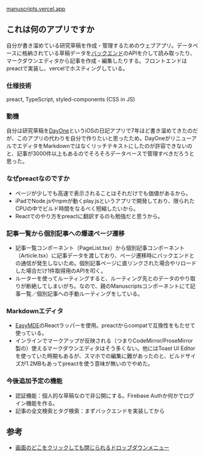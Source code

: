 [manuscripts.vercel.app](manuscripts.vercel.app)

## これは何のアプリですか

自分が書き溜めている研究草稿を作成・管理するためのウェブアプリ。データベースに格納されている草稿データを[バックエンド](https://github.com/kyonenya/manuscripts-backend)のAPIを介して読み取ったり、マークダウンエディタから記事を作成・編集したりする。フロントエンドはpreactで実装し、vercelでホスティングしている。

### 仕様技術

preact, TypeScript, styled-components (CSS in JS)

### 動機

自分は研究草稿を[DayOne](https://dayoneapp.com/)というiOSの日記アプリで7年ほど書き溜めてきたのだが、このアプリの代わりを自分で作りたいと思ったため。DayOneがリニューアルでエディタをMarkdownではなくリッチテキストにしたのが許容できないのと、記事が3000件以上もあるのでそろそろデータベースで管理すべきだろうと思った。

### なぜpreactなのですか

- ページが少しでも高速で表示されることはそれだけでも価値があるから。
- iPadでNode.jsやnpmが動くplay.jsというアプリで開発しており、限られたCPUの中でビルド時間をなるべく短縮したいから。
- Reactでのやり方をpreactに翻訳するのも勉強だと思うから。

### 記事一覧から個別記事への爆速ページ遷移

- 記事一覧コンポーネント（PageList.tsx）から個別記事コンポーネント（Article.tsx）に記事データを渡しており、ページ遷移時にバックエンドとの通信が発生しないため。個別記事ページに直リンクされた場合やリロードした場合だけ1件取得用のAPIを叩く。
- ルーターを使ってルーティングすると、ルーティング先とのデータのやり取りが断絶してしまいがち。なので、親のManuscriptsコンポーネントにて記事一覧／個別記事への手動ルーティングをしている。

### Markdownエディタ

- [EasyMDE](https://github.com/Ionaru/easy-markdown-editor)のReactラッパーを使用。preactからcompatで互換性をもたせて使っている。
- インラインでマークアップが反映される（つまりCodeMirror/ProseMirror製の）使えるマークダウンエディタはそう多くない。他にはToast UI Editorを使っていた時期もあるが、スマホでの編集に難があったのと、ビルドサイズが1.2MBもあってpreactを使う意味が無いのでやめた。

### 今後追加予定の機能

- 認証機能：個人的な草稿なので非公開にする。Firebase Authか何かでログイン機能を作る。
- 記事の全文検索とタグ検索：まずバックエンドを実装してから

## 参考

- [画面のどこをクリックしても閉じられるドロップダウンメニュー](https://pixelog.net/post/rb8orj/)
